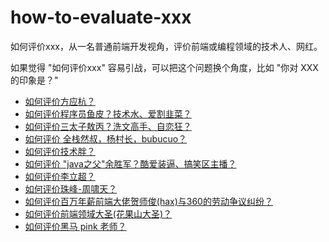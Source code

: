 # how-to-evaluate-xxx

如何评价xxx，从一名普通前端开发视角，评价前端或编程领域的技术人、网红。

如果觉得 "如何评价xxx" 容易引战，可以把这个问题换个角度，比如 "你对 XXX 的印象是？"

- [如何评价方应杭？](https://github.com/zuoxiaobai/how-to-evaluate-xxx/issues/4)
- [如何评价程序员鱼皮？技术水、爱割韭菜？](https://github.com/zuoxiaobai/how-to-evaluate-xxx/issues/2)
- [如何评价三太子敖丙？洗文高手、自恋狂？](https://github.com/zuoxiaobai/how-to-evaluate-xxx/issues/3)
- [如何评价 全栈然叔，杨村长，bubucuo？](https://github.com/zuoxiaobai/how-to-evaluate-xxx/issues/5)
- [如何评价技术胖？](https://github.com/zuoxiaobai/how-to-evaluate-xxx/issues/6)
- [如何评价 "java之父"余胜军？酷爱装逼、搞笑区主播？](https://github.com/zuoxiaobai/how-to-evaluate-xxx/issues/7)
- [如何评价李立超？](https://github.com/zuoxiaobai/how-to-evaluate-xxx/issues/8)
- [如何评价珠峰-周啸天？](https://github.com/zuoxiaobai/how-to-evaluate-xxx/issues/9)
- [如何评价百万年薪前端大佬贺师俊(hax)与360的劳动争议纠纷？](https://github.com/zuoxiaobai/how-to-evaluate-xxx/issues/10)
- [如何评价前端领域大圣(花果山大圣)？](https://github.com/zuoxiaobai/how-to-evaluate-xxx/issues/11)
- [如何评价黑马 pink 老师？](https://github.com/zuoxiaobai/how-to-evaluate-xxx/issues/12)

<!--
- [](https://github.com/zuoxiaobai/how-to-evaluate-xxx/issues/4)
- [](https://github.com/zuoxiaobai/how-to-evaluate-xxx/issues/4)
- [](https://github.com/zuoxiaobai/how-to-evaluate-xxx/issues/4)
- [](https://github.com/zuoxiaobai/how-to-evaluate-xxx/issues/4)
- [](https://github.com/zuoxiaobai/how-to-evaluate-xxx/issues/4)
-->
